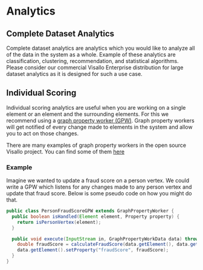 # Analytics

## Complete Dataset Analytics

Complete dataset analytics are analytics which you would like to analyze all of the data in the system as a whole. Example of these analytics are classification, clustering, recommendation, and statistical algorithms. Please consider our commercial Visallo Enterprise distribution for large dataset analytics as it is designed for such a use case.

## Individual Scoring

Individual scoring analytics are useful when you are working on a single element or an element and the surrounding elements. For this we recommend using a [graph property worker (GPW)](https://github.com/v5analytics/visallo/blob/master/core/core/src/main/java/org/visallo/core/ingest/graphProperty/GraphPropertyWorker.java). Graph property workers will get notified of every change made to elements in the system and allow you to act on those changes.

There are many examples of graph property workers in the open source Visallo project. You can find some of them [here](https://github.com/v5analytics/visallo/search?q=%22extends+GraphPropertyWorker%22&type=Code)

### Example

Imagine we wanted to update a fraud score on a person vertex. We could write a GPW which listens for any changes made to any person vertex and update that fraud score. Below is some pseudo code on how you might do that.

```java
public class PersonFraudScoreGPW extends GraphPropertyWorker {
  public boolean isHandled(Element element, Property property) {
    return isPersonVertex(element);
  }

  public void execute(InputStream in, GraphPropertyWorkData data) throws Exception {
    double fraudScore = calculateFraudScore(data.getElement(), data.getElement().getEdges());
    data.getElement().setProperty("fraudScore", fraudScore);
  }
}
```
